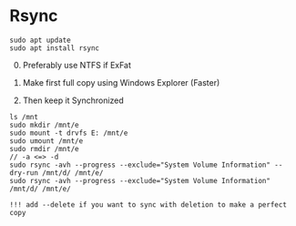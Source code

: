 # Rsync
```
sudo apt update
sudo apt install rsync
```

0. Preferably use NTFS
if ExFat 

1. Make first full copy using Windows Explorer (Faster)

2. Then keep it Synchronized

```
ls /mnt
sudo mkdir /mnt/e
sudo mount -t drvfs E: /mnt/e
sudo umount /mnt/e
sudo rmdir /mnt/e
// -a <=> -d
sudo rsync -avh --progress --exclude="System Volume Information" --dry-run /mnt/d/ /mnt/e/
sudo rsync -avh --progress --exclude="System Volume Information" /mnt/d/ /mnt/e/

!!! add --delete if you want to sync with deletion to make a perfect copy
```